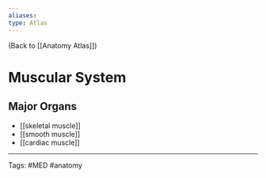 ```yaml
---
aliases: 
type: Atlas
---
```


(Back to [[Anatomy Atlas]])

# Muscular System

## Major Organs
- [[skeletal muscle]]
- [[smooth muscle]]
- [[cardiac muscle]]

---
Tags: #MED #anatomy 